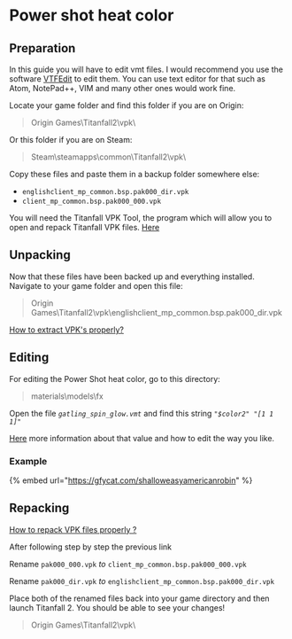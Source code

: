 # Power shot heat color

## Preparation

In this guide you will have to edit vmt files. I would recommend you use the software [VTFEdit](https://noskill.gitbook.io/titanfall2/how-to-start-modding/modding-tools) to edit them. You can use text editor for that such as Atom, NotePad++, VIM and many other ones would work fine.

Locate your game folder and find this folder if you are on Origin:

> Origin Games\Titanfall2\vpk\

Or this folder if you are on Steam:

> Steam\steamapps\common\Titanfall2\vpk\

Copy these files and paste them in a backup folder somewhere else:

* `englishclient_mp_common.bsp.pak000_dir.vpk`
* `client_mp_common.bsp.pak000_000.vpk`

You will need the Titanfall VPK Tool, the program which will allow you to open and repack Titanfall VPK files. [Here](https://noskill.gitbook.io/titanfall2/how-to-start-modding/modding-tools)

## Unpacking

Now that these files have been backed up and everything installed. Navigate to your game folder and open this file:

> Origin Games\Titanfall2\vpk\englishclient\_mp\_common.bsp.pak000\_dir.vpk

[How to extract VPK's properly?](https://noskill.gitbook.io/titanfall2/how-to-start-modding/how-to-backup-extract-and-repack)

## Editing

For editing the Power Shot heat color, go to this directory:

> materials\models\fx

Open the file _`gatling_spin_glow.vmt`_ and find this string _`"$color2" "[1 1 1]"`_

[Here](https://noskill.gitbook.io/titanfall2/information/color-and-texture-info#usdlayercolor) more information about that value and how to edit the way you like.

### Example

{% embed url="https://gfycat.com/shalloweasyamericanrobin" %}

## Repacking

[How to repack VPK files properly ?](https://noskill.gitbook.io/titanfall2/how-to-start-modding/how-to-backup-extract-and-repack)

After following step by step the previous link

Rename `pak000_000.vpk` _to_ `client_mp_common.bsp.pak000_000.vpk`

Rename `pak000_dir.vpk` _to_ `englishclient_mp_common.bsp.pak000_dir.vpk`

Place both of the renamed files back into your game directory and then launch Titanfall 2. You should be able to see your changes!

> Origin Games\Titanfall2\vpk\

